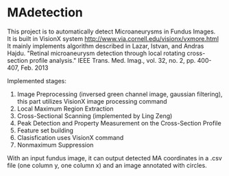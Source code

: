 # MAdetection
This project is to automatically detect Microaneurysms in Fundus Images.    
It is built in VisionX system http://www.via.cornell.edu/visionx/vxmore.html    
It mainly implements algorithm described in Lazar, Istvan, and Andras Hajdu. "Retinal microaneurysm detection through local rotating cross-section profile analysis." IEEE Trans. Med. Imag., vol. 32, no. 2, pp. 400-407, Feb. 2013

Implemented stages:      
1. Image Preprocessing (inversed green channel image, gaussian filtering), this part utilizes VisionX image processing command            
2. Local Maximum Region Extraction        
3. Cross-Sectional Scanning (implemented by Ling Zeng)     
4. Peak Detection and Property Measurement on the Cross-Section Profile     
5. Feature set building           
6. Clasisfication uses VisionX command                    
7. Nonmaximum Suppression                    

With an input fundus image, it can output detected MA coordinates in a .csv file (one column y, one column x) and an image annotated with circles.
 

